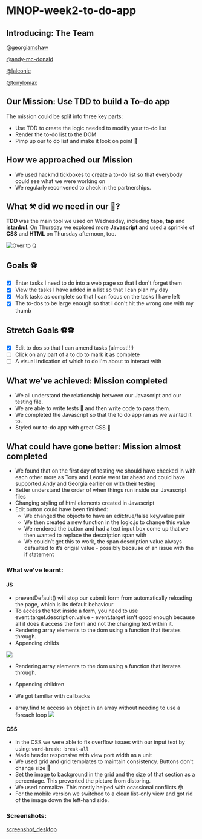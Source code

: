 # MNOP-week2-to-do-app

## Introducing: The Team

[@georgiamshaw](https://github.com/georgiamshaw)

[@andy-mc-donald](https://github.com/andy-mc-donald)

[@laleonie](https://github.com/LaLeonie)

[@tonylomax](https://github.com/tonylomax)

## Our Mission: Use TDD to build a To-do app

The mission could be split into three key parts:

* Use TDD to create the logic needed to modify your to-do list 
* Render the to-do list to the DOM
* Pimp up our to do list and make it look on point 🎯

## How we approached our Mission

* We used hackmd tickboxes to create a to-do list so that everybody could see what we were working on
* We regularly reconvened to check in the partnerships. 

## What ⚒️ did we need in our 🧰?

**TDD** was the main tool we used on Wednesday, including **tape**, **tap** and **istanbul**. On Thursday we explored more **Javascript** and used a sprinkle of **CSS** and **HTML** on Thursday afternoon, too.

![Over to Q](https://media.giphy.com/media/JPMTkCi1Zrupy/giphy.gif)

## Goals ⚽

- [x] Enter tasks I need to do into a web page so that I don't forget them
- [x] View the tasks I have added in a list so that I can plan my day
- [x] Mark tasks as complete so that I can focus on the tasks I have left
- [x] The to-dos to be large enough so that I don't hit the wrong one with my thumb

## Stretch Goals ⚽⚽

- [x] Edit to dos so that I can amend tasks (almost!!!)
- [ ] Click on any part of a to do to mark it as complete
- [ ] A visual indication of which to do I'm about to interact with

## What we've achieved: Mission completed

* We all understand the relationship between our Javascript and our testing file.
* We are able to write tests 🧪 and then write code to pass them.
* We completed the Javascript so that the to do app ran as we wanted it to.
* Styled our to-do app with great CSS 🎨

## What could have gone better: Mission almost completed

* We found that on the first day of testing we should have checked in with each other more as Tony and Leonie went far ahead and could have supported Andy and Georgia earlier on with their testing
* Better understand the order of when things run inside our Javascript files
* Changing styling of html elements created in Javascript
* Edit button could have been finished:
   * We changed the objects to have an edit:true/false key/value pair
   * We then created a new function in the logic.js to change this value
   * We rendered the button and had a text input box come up that we then wanted to replace the description span with
   * We couldn’t get this to work, the span description value always defaulted to it’s origial value - possibly because of an    issue with the if statement

### What we've learnt:

#### JS
* preventDefault() will stop our submit form from automatically reloading the page, which is its default behaviour
* To access the text inside a form, you need to use event.target.description.value - event.target isn't good enough because all it does it access the form and not the changing text within it.
* Rendering array elements to the dom using a function that iterates through.
* Appending childs

 ![](https://i.imgur.com/bfR6zNX.png)
 * Rendering array elements to the dom using a function that iterates through.
 * Appending children
 
 * We got familiar with callbacks 
 * array.find to access an object in an array without needing to use a foreach loop
![](https://i.imgur.com/6HUlUyl.png)

#### CSS
* In the CSS we were able to fix overflow issues with our input text by using: `word-break: break-all`
* Made header responsive with view port width as a unit
* We used grid and grid templates to maintain consistency. Buttons don't change size 🙌
* Set the image to background in the grid and the size of that section as a percentage. This prevented the picture from distoring.
* We used normalize. This mostly helped with ocassional conflicts 😳
* For the mobile version we switched to a clean list-only view and got rid of the image down the left-hand side.

### Screenshots:
[screenshot_desktop](To-do-list-screenshot(desktop).png)

